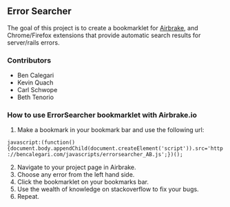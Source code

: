 ## Error Searcher

The goal of this project is to create a bookmarklet for [Airbrake](airbrake.io), and Chrome/Firefox extensions that provide automatic search results for server/rails errors.

### Contributors

* Ben Calegari
* Kevin Quach
* Carl Schwope
* Beth Tenorio

### How to use ErrorSearcher bookmarklet with Airbrake.io

1. Make a bookmark in your bookmark bar and use the following url:

  `javascript:(function(){document.body.appendChild(document.createElement('script')).src='http://bencalegari.com/javascripts/errorsearcher_AB.js';})();`

2. Navigate to your project page in Airbrake.
3. Choose any error from the left hand side.
4. Click the bookmarklet on your bookmarks bar.
5. Use the wealth of knowledge on stackoverflow to fix your bugs.
6. Repeat. 